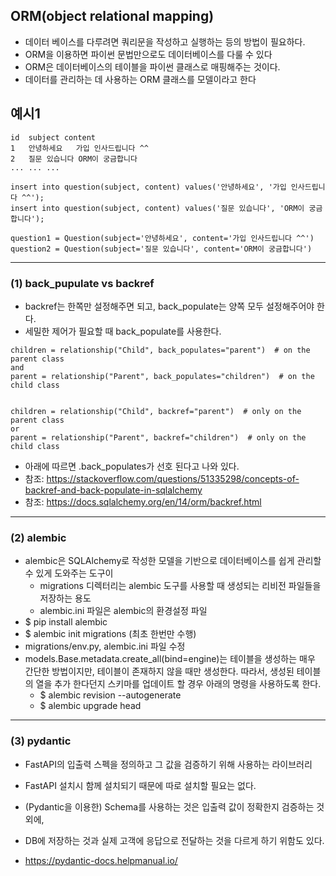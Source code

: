 ## ORM(object relational mapping)
- 데이터 베이스를 다루려면 쿼리문을 작성하고 실행하는 등의 방법이 필요하다.
- ORM을 이용하면 파이썬 문법만으로도 데이터베이스를 다룰 수 있다
- ORM은 데이터베이스의 테이블을 파이썬 클래스로 매핑해주는 것이다.
- 데이터를 관리하는 데 사용하는 ORM 클래스를 모델이라고 한다

## 예시1
```
id	subject	content
1	안녕하세요	가입 인사드립니다 ^^
2	질문 있습니다	ORM이 궁금합니다
...	...	...
```
```
insert into question(subject, content) values('안녕하세요', '가입 인사드립니다 ^^');
insert into question(subject, content) values('질문 있습니다', 'ORM이 궁금합니다');
```
```
question1 = Question(subject='안녕하세요', content='가입 인사드립니다 ^^')
question2 = Question(subject='질문 있습니다', content='ORM이 궁금합니다')
```

---
### (1) back_pupulate vs backref
- backref는 한쪽만 설정해주면 되고, back_populate는 양쪽 모두 설정해주어야 한다.
- 세밀한 제어가 필요할 때 back_populate를 사용한다.
```
children = relationship("Child", back_populates="parent")  # on the parent class
and
parent = relationship("Parent", back_populates="children")  # on the child class


children = relationship("Child", backref="parent")  # only on the parent class
or
parent = relationship("Parent", backref="children")  # only on the child class
```
- 아래에 따르면 .back_populates가 선호 된다고 나와 있다.
- 참조: https://stackoverflow.com/questions/51335298/concepts-of-backref-and-back-populate-in-sqlalchemy
- 참조: https://docs.sqlalchemy.org/en/14/orm/backref.html

---
### (2) alembic
- alembic은 SQLAlchemy로 작성한 모델을 기반으로 데이터베이스를 쉽게 관리할 수 있게 도와주는 도구이
  - migrations 디렉터리는 alembic 도구를 사용할 때 생성되는 리비전 파일들을 저장하는 용도
  - alembic.ini 파일은 alembic의 환경설정 파일
- $ pip install alembic
- $ alembic init migrations (최초 한번만 수행)
- migrations/env.py, alembic.ini 파일 수정
- models.Base.metadata.create_all(bind=engine)는 테이블을 생성하는 매우 간단한 방법이지만, 
  테이블이 존재하지 않을 때만 생성한다. 따라서, 생성된 테이블의 열을 추가 한다던지 스키마를 업데이트 할 경우 
  아래의 명령을 사용하도록 한다.
  - $ alembic revision --autogenerate
  - $ alembic upgrade head

---
### (3) pydantic
- FastAPI의 입출력 스펙을 정의하고 그 값을 검증하기 위해 사용하는 라이브러리
- FastAPI 설치시 함께 설치되기 때문에 따로 설치할 필요는 없다.
- (Pydantic을 이용한) Schema를 사용하는 것은 입출력 값이 정확한지 검증하는 것 외에,
- DB에 저장하는 것과 실제 고객에 응답으로 전달하는 것을 다르게 하기 위함도 있다.

- https://pydantic-docs.helpmanual.io/